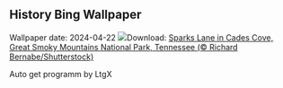 ## History Bing Wallpaper
Wallpaper date: 2024-04-22
![](https://www.bing.com/th?id=OHR.CadesCove_EN-CA1410633031_UHD.jpg&w=1000)Download: [Sparks Lane in Cades Cove, Great Smoky Mountains National Park, Tennessee (© Richard Bernabe/Shutterstock)](https://www.bing.com/th?id=OHR.CadesCove_EN-CA1410633031_UHD.jpg)

Auto get programm by LtgX
